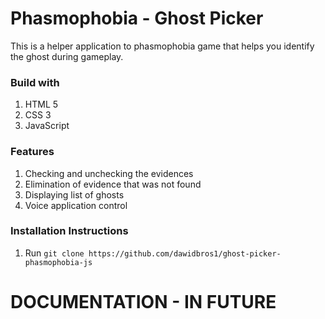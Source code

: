 # Phasmophobia - Ghost Picker
This is a helper application to phasmophobia game that helps you identify the ghost during gameplay.

### Build with
1. HTML 5
2. CSS 3
3. JavaScript

### Features
1. Checking and unchecking the evidences
2. Elimination of evidence that was not found
3. Displaying list of ghosts
4. Voice application control

### Installation Instructions
1. Run `git clone https://github.com/dawidbros1/ghost-picker-phasmophobia-js`

# DOCUMENTATION - IN FUTURE
